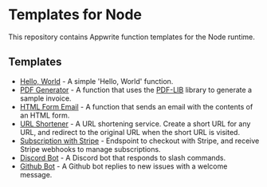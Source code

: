 # Templates for Node

This repository contains Appwrite function templates for the Node runtime.

## Templates

- [Hello, World](hello-world/) - A simple 'Hello, World' function.
- [PDF Generator](pdf-generator/) - A function that uses the [PDF-LIB](https://pdf-lib.js.org/) library to generate a sample invoice.
- [HTML Form Email](html-form-email/) - A function that sends an email with the contents of an HTML form.
- [URL Shortener](url-shortener/) - A URL shortening service. Create a short URL for any URL, and redirect to the original URL when the short URL is visited.
- [Subscription with Stripe](subscription-with-stripe/) - Endspoint to checkout with Stripe, and receive Stripe webhooks to manage subscriptions.
- [Discord Bot](discord-bot/) - A Discord bot that responds to slash commands.
- [Github Bot](github-bot/) - A Github bot replies to new issues with a welcome message.